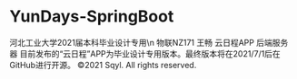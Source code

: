 # YunDays-SpringBoot
河北工业大学2021届本科毕业设计专用\n
物联NZ171 王畅
云日程APP 后端服务器
目前发布的“云日程”APP为毕业设计专用版本。最终版本将在2021/7/1后在GitHub进行开源。
©2021 Sqyl. All rights reserved.

